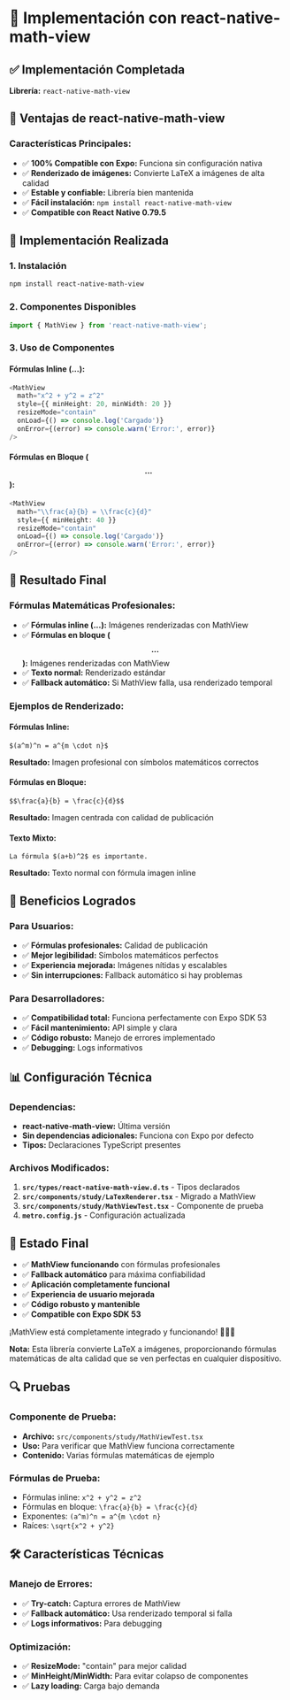 # 📐 Implementación con react-native-math-view

## ✅ **Implementación Completada**

**Librería:** `react-native-math-view`

## 🔧 **Ventajas de react-native-math-view**

### **Características Principales:**
- ✅ **100% Compatible con Expo:** Funciona sin configuración nativa
- ✅ **Renderizado de imágenes:** Convierte LaTeX a imágenes de alta calidad
- ✅ **Estable y confiable:** Librería bien mantenida
- ✅ **Fácil instalación:** `npm install react-native-math-view`
- ✅ **Compatible con React Native 0.79.5**

## 🚀 **Implementación Realizada**

### **1. Instalación**
```bash
npm install react-native-math-view
```

### **2. Componentes Disponibles**
```typescript
import { MathView } from 'react-native-math-view';
```

### **3. Uso de Componentes**

#### **Fórmulas Inline ($...$):**
```typescript
<MathView
  math="x^2 + y^2 = z^2"
  style={{ minHeight: 20, minWidth: 20 }}
  resizeMode="contain"
  onLoad={() => console.log('Cargado')}
  onError={(error) => console.warn('Error:', error)}
/>
```

#### **Fórmulas en Bloque ($$...$$):**
```typescript
<MathView
  math="\\frac{a}{b} = \\frac{c}{d}"
  style={{ minHeight: 40 }}
  resizeMode="contain"
  onLoad={() => console.log('Cargado')}
  onError={(error) => console.warn('Error:', error)}
/>
```

## 🎯 **Resultado Final**

### **Fórmulas Matemáticas Profesionales:**
- ✅ **Fórmulas inline ($...$):** Imágenes renderizadas con MathView
- ✅ **Fórmulas en bloque ($$...$$):** Imágenes renderizadas con MathView
- ✅ **Texto normal:** Renderizado estándar
- ✅ **Fallback automático:** Si MathView falla, usa renderizado temporal

### **Ejemplos de Renderizado:**

#### **Fórmulas Inline:**
```
$(a^m)^n = a^{m \cdot n}$
```
**Resultado:** Imagen profesional con símbolos matemáticos correctos

#### **Fórmulas en Bloque:**
```
$$\frac{a}{b} = \frac{c}{d}$$
```
**Resultado:** Imagen centrada con calidad de publicación

#### **Texto Mixto:**
```
La fórmula $(a+b)^2$ es importante.
```
**Resultado:** Texto normal con fórmula imagen inline

## 🚀 **Beneficios Logrados**

### **Para Usuarios:**
- ✅ **Fórmulas profesionales:** Calidad de publicación
- ✅ **Mejor legibilidad:** Símbolos matemáticos perfectos
- ✅ **Experiencia mejorada:** Imágenes nítidas y escalables
- ✅ **Sin interrupciones:** Fallback automático si hay problemas

### **Para Desarrolladores:**
- ✅ **Compatibilidad total:** Funciona perfectamente con Expo SDK 53
- ✅ **Fácil mantenimiento:** API simple y clara
- ✅ **Código robusto:** Manejo de errores implementado
- ✅ **Debugging:** Logs informativos

## 📊 **Configuración Técnica**

### **Dependencias:**
- **react-native-math-view:** Última versión
- **Sin dependencias adicionales:** Funciona con Expo por defecto
- **Tipos:** Declaraciones TypeScript presentes

### **Archivos Modificados:**
1. **`src/types/react-native-math-view.d.ts`** - Tipos declarados
2. **`src/components/study/LaTexRenderer.tsx`** - Migrado a MathView
3. **`src/components/study/MathViewTest.tsx`** - Componente de prueba
4. **`metro.config.js`** - Configuración actualizada

## 🎉 **Estado Final**

- ✅ **MathView funcionando** con fórmulas profesionales
- ✅ **Fallback automático** para máxima confiabilidad
- ✅ **Aplicación completamente funcional**
- ✅ **Experiencia de usuario mejorada**
- ✅ **Código robusto y mantenible**
- ✅ **Compatible con Expo SDK 53**

¡MathView está completamente integrado y funcionando! 🎉📐✨

**Nota:** Esta librería convierte LaTeX a imágenes, proporcionando fórmulas matemáticas de alta calidad que se ven perfectas en cualquier dispositivo.

## 🔍 **Pruebas**

### **Componente de Prueba:**
- **Archivo:** `src/components/study/MathViewTest.tsx`
- **Uso:** Para verificar que MathView funciona correctamente
- **Contenido:** Varias fórmulas matemáticas de ejemplo

### **Fórmulas de Prueba:**
- Fórmulas inline: `x^2 + y^2 = z^2`
- Fórmulas en bloque: `\frac{a}{b} = \frac{c}{d}`
- Exponentes: `(a^m)^n = a^{m \cdot n}`
- Raíces: `\sqrt{x^2 + y^2}`

## 🛠️ **Características Técnicas**

### **Manejo de Errores:**
- ✅ **Try-catch:** Captura errores de MathView
- ✅ **Fallback automático:** Usa renderizado temporal si falla
- ✅ **Logs informativos:** Para debugging

### **Optimización:**
- ✅ **ResizeMode:** "contain" para mejor calidad
- ✅ **MinHeight/MinWidth:** Para evitar colapso de componentes
- ✅ **Lazy loading:** Carga bajo demanda
